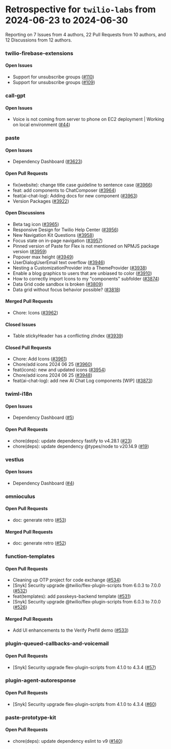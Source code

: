 # Retrospective for `twilio-labs` from 2024-06-23 to 2024-06-30

Reporting on 7 Issues from 4 authors, 22 Pull Requests from 10 authors, and 12 Discussions from 12 authors.


### twilio-firebase-extensions

#### Open Issues

- Support for unsubscribe groups ([#110](https://github.com/twilio-labs/twilio-firebase-extensions/issues/110))
- Support for unsubscribe groups ([#109](https://github.com/twilio-labs/twilio-firebase-extensions/issues/109))

### call-gpt

#### Open Issues

-  Voice is not coming from server to phone on EC2 deployment | Working on local environment  ([#44](https://github.com/twilio-labs/call-gpt/issues/44))

### paste

#### Open Issues

- Dependency Dashboard ([#3623](https://github.com/twilio-labs/paste/issues/3623))

#### Open Pull Requests

- fix(website): change title case guideline to sentence case ([#3966](https://github.com/twilio-labs/paste/pull/3966))
- feat: add components to ChatComposer ([#3964](https://github.com/twilio-labs/paste/pull/3964))
- feat(ai-chat-log): Adding docs for new component ([#3963](https://github.com/twilio-labs/paste/pull/3963))
- Version Packages ([#3922](https://github.com/twilio-labs/paste/pull/3922))

#### Open Discussions

- Beta tag icon ([#3965](https://github.com/twilio-labs/paste/discussions/3965))
- Responsive Design for Twilio Help Center ([#3956](https://github.com/twilio-labs/paste/discussions/3956))
- New Navigation Kit Questions ([#3958](https://github.com/twilio-labs/paste/discussions/3958))
- Focus state on in-page navigation ([#3957](https://github.com/twilio-labs/paste/discussions/3957))
- Pinned version of Paste for Flex is not mentioned on NPMJS package version ([#3959](https://github.com/twilio-labs/paste/discussions/3959))
- Popover max height ([#3949](https://github.com/twilio-labs/paste/discussions/3949))
- UserDialogUserEmail text overflow ([#3946](https://github.com/twilio-labs/paste/discussions/3946))
- Nesting a CustomizationProvider into a ThemeProvider ([#3938](https://github.com/twilio-labs/paste/discussions/3938))
- Enable a blog graphics to users that are unbiased to color ([#3910](https://github.com/twilio-labs/paste/discussions/3910))
- How to correctly import Icons to my "components" subfolder ([#3874](https://github.com/twilio-labs/paste/discussions/3874))
- Data Grid code sandbox is broken ([#3809](https://github.com/twilio-labs/paste/discussions/3809))
- Data grid without focus behavior possible? ([#3818](https://github.com/twilio-labs/paste/discussions/3818))

#### Merged Pull Requests

- Chore: Icons ([#3962](https://github.com/twilio-labs/paste/pull/3962))

#### Closed Issues

- Table stickyHeader has a conflicting zIndex ([#3939](https://github.com/twilio-labs/paste/issues/3939))

#### Closed Pull Requests

- Chore: Add Icons ([#3961](https://github.com/twilio-labs/paste/pull/3961))
- Chore/add icons 2024 06 25 ([#3960](https://github.com/twilio-labs/paste/pull/3960))
- feat(icons): new and updated icons ([#3954](https://github.com/twilio-labs/paste/pull/3954))
- Chore/add icons 2024 06 25 ([#3948](https://github.com/twilio-labs/paste/pull/3948))
- feat(ai-chat-log): add new AI Chat Log components [WIP] ([#3873](https://github.com/twilio-labs/paste/pull/3873))

### twiml-i18n

#### Open Issues

- Dependency Dashboard ([#5](https://github.com/twilio-labs/twiml-i18n/issues/5))

#### Open Pull Requests

- chore(deps): update dependency fastify to v4.28.1 ([#23](https://github.com/twilio-labs/twiml-i18n/pull/23))
- chore(deps): update dependency @types/node to v20.14.9 ([#19](https://github.com/twilio-labs/twiml-i18n/pull/19))

### vestlus

#### Open Issues

- Dependency Dashboard ([#4](https://github.com/twilio-labs/vestlus/issues/4))

### omnioculus

#### Open Pull Requests

- doc: generate retro ([#53](https://github.com/twilio-labs/omnioculus/pull/53))

#### Merged Pull Requests

- doc: generate retro ([#52](https://github.com/twilio-labs/omnioculus/pull/52))

### function-templates

#### Open Pull Requests

- Cleaning up OTP project for code exchange ([#534](https://github.com/twilio-labs/function-templates/pull/534))
- [Snyk] Security upgrade @twilio/flex-plugin-scripts from 6.0.3 to 7.0.0 ([#532](https://github.com/twilio-labs/function-templates/pull/532))
- feat(templates): add passkeys-backend template ([#531](https://github.com/twilio-labs/function-templates/pull/531))
- [Snyk] Security upgrade @twilio/flex-plugin-scripts from 6.0.3 to 7.0.0 ([#526](https://github.com/twilio-labs/function-templates/pull/526))

#### Merged Pull Requests

- Add UI enhancements to the Verify Prefill demo ([#533](https://github.com/twilio-labs/function-templates/pull/533))

### plugin-queued-callbacks-and-voicemail

#### Open Pull Requests

- [Snyk] Security upgrade flex-plugin-scripts from 4.1.0 to 4.3.4 ([#57](https://github.com/twilio-labs/plugin-queued-callbacks-and-voicemail/pull/57))

### plugin-agent-autoresponse

#### Open Pull Requests

- [Snyk] Security upgrade flex-plugin-scripts from 4.1.0 to 4.3.4 ([#60](https://github.com/twilio-labs/plugin-agent-autoresponse/pull/60))

### paste-prototype-kit

#### Open Pull Requests

- chore(deps): update dependency eslint to v9 ([#140](https://github.com/twilio-labs/paste-prototype-kit/pull/140))